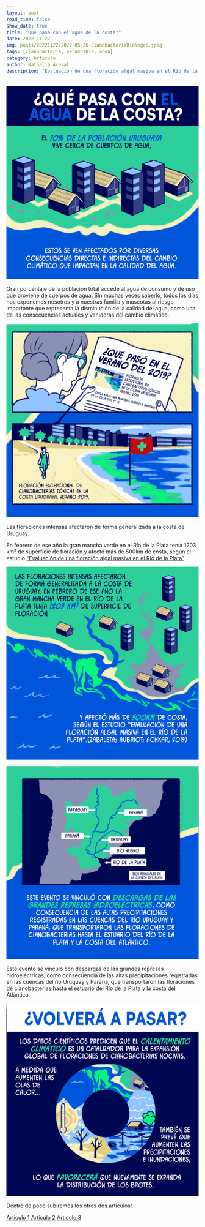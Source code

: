 ```yaml
---
layout: post
read_time: false
show_date: true
title: "Que pasa con el agua de la costa?"
date: 2022-11-22
img: posts/20221122/2022-05-26-CianobacteriaRioNegro.jpeg
tags: [cianobacteria, verano2019, agua]
category: Articulo
author: Nathalia Aceval
description: "Evaluación de una floración algal masiva en el Río de la Plata"
---
```


![ilustracion1](assets/img/posts/20221122/INFOGRAF-1-Leon-Marino-final_01.png)

Gran porcentaje de la población total accede al agua de consumo y de uso que proviene de cuerpos de agua. Sin muchas veces saberlo, todos los días nos exponemos nosotros y a nuestras familia y mascotas al riesgo importante que representa la disminución de la calidad del agua, como una de las consecuencias actuales y venideras del cambio climático.

![ilustracion0](assets/img/posts/20221122/INFOGRAF-1-Leon-Marino-final_02.png)


Las floraciones intensas afectaron de forma generalizada a la costa de Uruguay.

En febrero de ese año la gran mancha verde en el Río de la Plata tenía 1203 km² de superficie de floración y afectó más de 500km de costa, según el estudio [“Evaluación de una floración algal masiva en el Río de la Plata”](https://doi.org/10.1016/j.watres.2020.115944)

  

![ilustracion2](assets/img/posts/20221122/INFOGRAF-1-Leon-Marino-final_03.png)

  

![ilustracion3](assets/img/posts/20221122/INFOGRAF-1-Leon-Marino-final_04.png)

  

Este evento se vinculó con descargas de las grandes represas hidroeléctricas, como consecuencia de las altas precipitaciones registradas en las cuencas del río Uruguay y Paraná, que transportaron las floraciones de cianobacterias hasta el estuario del Río de la Plata y la costa del Atlántico.

  

![ilustracion4](assets/img/posts/20221122/INFOGRAF-1-Leon-Marino-final_05.png)



Dentro de poco subiremos los otros dos artículos!

[Articulo 1](Que-Pasa-Agua-Costa.html)
[Articulo 2](La-Cianobacteria.html)
[Articulo 3](Que-Pasa-Agua-Costa.html)